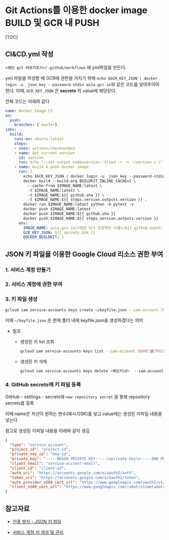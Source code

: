 # Git Actions를 이용한 docker image BUILD 및 GCR 내 PUSH

[TOC]

## CI&CD.yml 작성

`<해당 git 레포지토리>/.github/workflows` 에 yml파일을 만든다.

yml 파일을 작성할 때  GCR에 권한을 가지기 위해 `echo $GCR_KEY_JSON | docker login -u _json_key --password-stdin asia.gcr.io`와 같은 코드를 넣어주어야 한다. 이때, `GCR_KEY_JSON` 은  **secrets** 의 value에 해당된다.

전체 코드는 아래와 같다

```yaml
name: Docker Image CI
on:
  push:
    branches: [ master]
jobs:
  build:
    runs-on: ubuntu-latest
    steps:
    - uses: actions/checkout@v2
    - name: Get current version
      id: version
      run: echo "::set-output name=version::$(sed -r -n '/version = \"([^\"]+)\"/{s//\1/; p}' ./pyproject.toml)"
    - name: build & push docker image
      run: |
        echo $GCR_KEY_JSON | docker login -u _json_key --password-stdin asia.gcr.io
        docker build --build-arg BUILDKIT_INLINE_CACHE=1 \
          --cache-from $IMAGE_NAME:latest \
          -t $IMAGE_NAME:latest \
          -t $IMAGE_NAME:${{ github.sha }} \
          -t $IMAGE_NAME:${{ steps.version.outputs.version }} .
        docker run $IMAGE_NAME:latest python -m pytest -v
        docker push $IMAGE_NAME:latest
        docker push $IMAGE_NAME:${{ github.sha }}
        docker push $IMAGE_NAME:${{ steps.version.outputs.version }}
      env:
        IMAGE_NAME: asia.gcr.io/<해당 GCS 프로젝트 이름>/${{ github.event.repository.name }}
        GCR_KEY_JSON: ${{ secrets.GSK }}
        DOCKER_BUILDKIT: 1
```



## JSON 키 파일을 이용한 Google Cloud 리소스 권한 부여

### 1. 서비스 계정 만들기

### 2. 서비스 계정에 권한 부여

### 3. 키 파일 생성

```sh
gcloud iam service-accounts keys create ~/keyfile.json --iam-account [NAME]@[PROJECT_ID].iam.gserviceaccount.com
```

이때 `~/keyfile.json` 은 현재 폴더 내에 keyfile.json을 생성하겠다는 의미

- 참조

  - 생성된 키 list 조회

    ```sh
    gcloud iam service-accounts keys list --iam-account [NAME]@[PROJECT_ID].iam.gserviceaccount.com
    ```

  - 생성된 키 삭제

    ```sh
    gcloud iam service-accounts keys delete <해당키id>  --iam-account [NAME]@[PROJECT_ID].iam.gserviceaccount.com
    ```

### 4. GitHub secrets에 키 파일 등록

GitHub - settings - secrets에 `new repository secret` 을 통해 repository secrets를 등록

이때 name은 자신이 원하는 변수(예시:GSK)를 넣고 value에는 생성된 키파일 내용을 넣는다

참고로 생성된 키파일 내용을 아래와 같이 생김

```json
{
  "type": "service_account",
  "project_id": "project-id",
  "private_key_id": "key-id",
  "private_key": "-----BEGIN PRIVATE KEY-----\nprivate-key\n-----END PRIVATE KEY-----\n",
  "client_email": "service-account-email",
  "client_id": "client-id",
  "auth_uri": "https://accounts.google.com/o/oauth2/auth",
  "token_uri": "https://accounts.google.com/o/oauth2/token",
  "auth_provider_x509_cert_url": "https://www.googleapis.com/oauth2/v1/certs",
  "client_x509_cert_url": "https://www.googleapis.com/robot/v1/metadata/x509/service-account-email"
}
```







## 참고자료

- [인증 방식 - JSON 키 파일](https://cloud.google.com/container-registry/docs/advanced-authentication#json-key)

- [서비스 계정 키 생성 및 관리](https://cloud.google.com/iam/docs/creating-managing-service-account-keys?hl=ko)